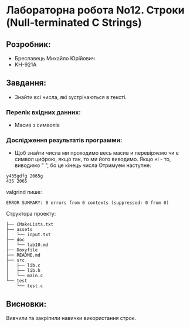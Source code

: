 # Лабораторна робота No12.  Строки (Null-terminated C Strings)
## Розробник:
* Бреславець Михайло Юрійович
* KН-921A

## Завдання:
- Знайти всі числа, які зустрічаються в тексті.

### Перелік вхідних данних:
- Масив з символів
### Дослідження результатів программи:
- Щоб знайти числа ми проходимо весь масив и перевіряємо чи є символ цифрою, якщо так, то ми його виводимо. Якщо ні - то, виводимо " ", бо це кінець числа
Отримуем наступне:
```
у435gdfg 2065g
435 2065
```
valgrind пише:
```
ERROR SUMMARY: 0 errors from 0 contexts (suppressed: 0 from 0)

```

Структора проекту:
```
├── CMakeLists.txt
├── assets
│   └── input.txt
├── doc
│   └── lab10.md
├── Doxyfile
├── README.md
├── src
│   ├── lib.c
│   ├── lib.h
│   └── main.c
└── test
    └── test.c

```
## Висновки:
Вивчили та закріпили навички використання строк.
